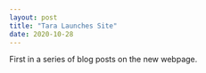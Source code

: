 ```yaml
---
layout: post
title: "Tara Launches Site"
date: 2020-10-28
---
```


First in a series of blog posts on the new webpage. 
